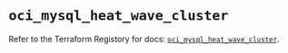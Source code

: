 # `oci_mysql_heat_wave_cluster`

Refer to the Terraform Registory for docs: [`oci_mysql_heat_wave_cluster`](https://registry.terraform.io/providers/oracle/oci/6.18.0/docs/resources/mysql_heat_wave_cluster).
